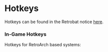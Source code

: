 # Hotkeys

Hotkeys can be found in the Retrobat notice [here](http://retrobat.ovh/notice/notice.pdf).

### **In-Game Hotkeys**

Hotkeys for RetroArch based systems:

<figure><img src="https://i.imgur.com/kvcmihn.png" alt=""><figcaption></figcaption></figure>

